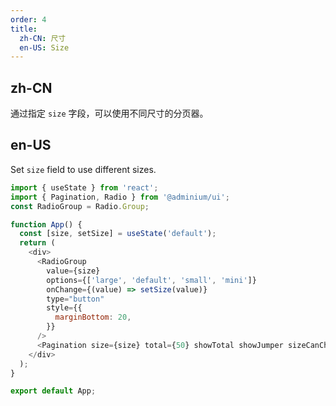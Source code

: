 ```yaml
---
order: 4
title:
  zh-CN: 尺寸
  en-US: Size
---
```


## zh-CN

通过指定 `size` 字段，可以使用不同尺寸的分页器。

## en-US

Set `size` field to use different sizes.

```js
import { useState } from 'react';
import { Pagination, Radio } from '@adminium/ui';
const RadioGroup = Radio.Group;

function App() {
  const [size, setSize] = useState('default');
  return (
    <div>
      <RadioGroup
        value={size}
        options={['large', 'default', 'small', 'mini']}
        onChange={(value) => setSize(value)}
        type="button"
        style={{
          marginBottom: 20,
        }}
      />
      <Pagination size={size} total={50} showTotal showJumper sizeCanChange />
    </div>
  );
}

export default App;
```
